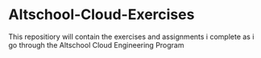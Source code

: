 # Altschool-Cloud-Exercises
This repositiory will contain the exercises and assignments i complete as i go through the Altschool Cloud Engineering Program

